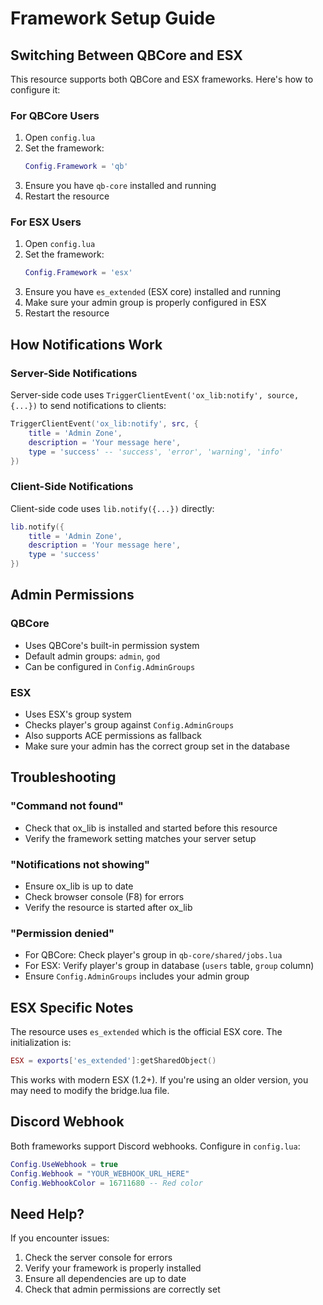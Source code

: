 # Framework Setup Guide

## Switching Between QBCore and ESX

This resource supports both QBCore and ESX frameworks. Here's how to configure it:

### For QBCore Users

1. Open `config.lua`
2. Set the framework:
   ```lua
   Config.Framework = 'qb'
   ```
3. Ensure you have `qb-core` installed and running
4. Restart the resource

### For ESX Users

1. Open `config.lua`
2. Set the framework:
   ```lua
   Config.Framework = 'esx'
   ```
3. Ensure you have `es_extended` (ESX core) installed and running
4. Make sure your admin group is properly configured in ESX
5. Restart the resource

## How Notifications Work

### Server-Side Notifications
Server-side code uses `TriggerClientEvent('ox_lib:notify', source, {...})` to send notifications to clients:

```lua
TriggerClientEvent('ox_lib:notify', src, {
    title = 'Admin Zone',
    description = 'Your message here',
    type = 'success' -- 'success', 'error', 'warning', 'info'
})
```

### Client-Side Notifications
Client-side code uses `lib.notify({...})` directly:

```lua
lib.notify({
    title = 'Admin Zone',
    description = 'Your message here',
    type = 'success'
})
```

## Admin Permissions

### QBCore
- Uses QBCore's built-in permission system
- Default admin groups: `admin`, `god`
- Can be configured in `Config.AdminGroups`

### ESX
- Uses ESX's group system
- Checks player's group against `Config.AdminGroups`
- Also supports ACE permissions as fallback
- Make sure your admin has the correct group set in the database

## Troubleshooting

### "Command not found"
- Check that ox_lib is installed and started before this resource
- Verify the framework setting matches your server setup

### "Notifications not showing"
- Ensure ox_lib is up to date
- Check browser console (F8) for errors
- Verify the resource is started after ox_lib

### "Permission denied"
- For QBCore: Check player's group in `qb-core/shared/jobs.lua`
- For ESX: Verify player's group in database (`users` table, `group` column)
- Ensure `Config.AdminGroups` includes your admin group

## ESX Specific Notes

The resource uses `es_extended` which is the official ESX core. The initialization is:

```lua
ESX = exports['es_extended']:getSharedObject()
```

This works with modern ESX (1.2+). If you're using an older version, you may need to modify the bridge.lua file.

## Discord Webhook

Both frameworks support Discord webhooks. Configure in `config.lua`:

```lua
Config.UseWebhook = true
Config.Webhook = "YOUR_WEBHOOK_URL_HERE"
Config.WebhookColor = 16711680 -- Red color
```

## Need Help?

If you encounter issues:
1. Check the server console for errors
2. Verify your framework is properly installed
3. Ensure all dependencies are up to date
4. Check that admin permissions are correctly set
